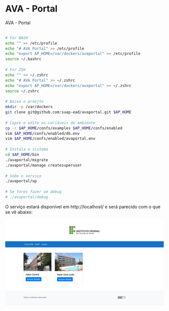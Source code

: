 # AVA - Portal

AVA - Portal

```bash

# For BASH
echo "" >> /etc/profile
echo "# AVA Portal" >> /etc/profile
echo "export AP_HOME=/var/dockers/avaportal" >> /etc/profile
source ~/.bashrc

# For ZSH
echo "" >> ~/.zshrc
echo "# AVA Portal" >> ~/.zshrc
echo "export AP_HOME=/var/dockers/avaportal" >> ~/.zshrc
source ~/.zshrc

# Baixe o proejto
mkdir -p /var/dockers
git clone git@github.com:suap-ead/avaportal.git $AP_HOME

# Copie e edite as variáveis de ambiente
cp -r $AP_HOME/confs/examples $AP_HOME/confs/enabled
vim $AP_HOME/confs/enabled/db.env
vim $AP_HOME/confs/enabled/avaportal.env

# Instala o sistema
cd $AP_HOME/bin
./avaportal/migrate
./avaportal/manage createsuperuser

# Sobe o serviço
./avaportal/up

# Se fores fazer um debug
# ./avaportal/debug
```

O serviço estará disponível em http://localhost/ e será parecido com o que se vê abaixo:


![Alt text](screenshot.png?raw=true "Screenshot")